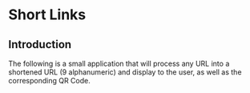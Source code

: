 Short Links
=======================

Introduction
------------
The following is a small application that will process any URL into a shortened URL (9 alphanumeric) and display to the
user, as well as the corresponding QR Code.
